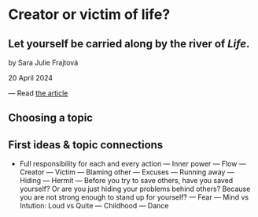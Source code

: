 # Creator or victim of life? #
## Let yourself be carried along by the river of _Life_. ##

by Sara Julie Frajtová

20 April 2024

— Read [the article](./index.md) <!-- index.md -->

## Choosing a topic

## First ideas & topic connections
- Full responsibility for each and every action
— Inner power
— Flow
— Creator
— Victim
— Blaming other
— Excuses
— Running away 
— Hiding 
— Hermit 
— Before you try to save others, have you saved yourself? Or are you just hiding your problems behind others? Because you are not strong enough to stand up for yourself?
— Fear 
— Mind vs Intution: Loud vs Quite
— Childhood
— Dance
